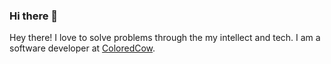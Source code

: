 ### Hi there 👋

Hey there! I love to solve problems through the my intellect and tech. I am a software developer at [ColoredCow](coloredcow.com).
